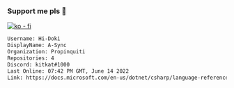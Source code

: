 ### Support me pls 🙏

[![ko - fi](https://ko-fi.com/img/githubbutton_sm.svg)](https://ko-fi.com/O5O4D6DP7)

  ```txt
  Username: Hi-Doki
  DisplayName: A-Sync
  Organization: Propinquiti
  Repositories: 4
  Discord: kitkat#1000
  Last Online: 07:42 PM GMT, June 14 2022
  Link: https://docs.microsoft.com/en-us/dotnet/csharp/language-reference/keywords/async
  ```       